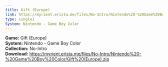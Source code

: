 ```yaml
---
title: Gift (Europe)
link: https://myrient.erista.me/files/No-Intro/Nintendo%20-%20Game%20Boy%20Color/Gift%20(Europe).zip
type: single1
System: Nintendo - Game Boy Color
---
```

<b>Game:</b> Gift (Europe)<br>
<b>System:</b> Nintendo - Game Boy Color<br>
<b>Collection:</b> No-Intro<br>
<b>Download:</b> https://myrient.erista.me/files/No-Intro/Nintendo%20-%20Game%20Boy%20Color/Gift%20(Europe).zip